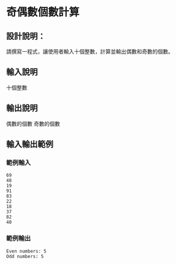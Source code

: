 # 奇偶數個數計算

## 設計說明：
請撰寫一程式，讓使用者輸入十個整數，計算並輸出偶數和奇數的個數。

## 輸入說明

十個整數

## 輸出說明

偶數的個數
奇數的個數

## 輸入輸出範例

### 範例輸入

```
69
48
19
91
83
22
18
37
82
40
```

### 範例輸出

```
Even numbers: 5
Odd numbers: 5
```